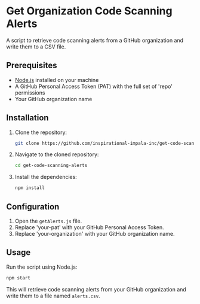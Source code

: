# Get Organization Code Scanning Alerts

A script to retrieve code scanning alerts from a GitHub organization and write
them to a CSV file.

## Prerequisites

- [Node.js](https://nodejs.org/) installed on your machine
- A GitHub Personal Access Token (PAT) with the full set of 'repo' permissions
- Your GitHub organization name

## Installation

1. Clone the repository:
   ```sh
   git clone https://github.com/inspirational-impala-inc/get-code-scanning-alerts.git
	 ```
2. Navigate to the cloned repository:
	 ```sh
	 cd get-code-scanning-alerts
	 ```
2. Install the dependencies:
	 ```sh
	 npm install
	 ```

## Configuration
1. Open the `getAlerts.js` file.
2. Replace 'your-pat' with your GitHub Personal Access Token.
3. Replace 'your-organization' with your GitHub organization name.

## Usage
Run the script using Node.js:
```sh
npm start
```

This will retrieve code scanning alerts from your GitHub organization and write
them to a file named `alerts.csv`.